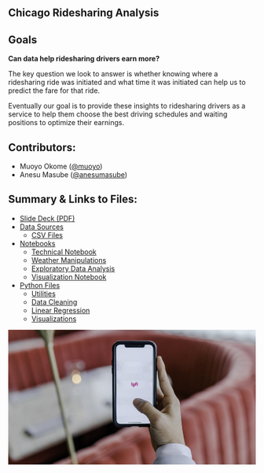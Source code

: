 ## Chicago Ridesharing Analysis
 

## Goals
**Can data help ridesharing drivers earn more?**

The key question we look to answer is whether knowing where a ridesharing ride was initiated and what time it was initiated can help us to predict the fare for that ride.

Eventually our goal is to provide these insights to ridesharing drivers as a service to help them choose the best driving schedules and waiting positions to optimize their earnings.


## Contributors:
 - Muoyo Okome ([@muoyo](https://github.com/muoyo/))
 - Anesu Masube ([@anesumasube](https://github.com/anesumasube/))

## Summary & Links to Files:
- [Slide Deck (PDF)](presentation/rideshare.pdf)
- [Data Sources](data/sources.md)
    - [CSV Files](data/)
- [Notebooks](notebooks/)
    - [Technical Notebook](notebooks/rideshare.ipynb)
    - [Weather Manipulations](notebooks/weather.ipynb)
    - [Exploratory Data Analysis](notebooks/rideshare_EDA.ipynb)
    - [Visualization Notebook](notebooks/Final_Visualizations_and_EDA.ipynb)
- [Python Files](python_files/)
    - [Utilities](python_files/utils.py)
    - [Data Cleaning](python_files/data_cleaning.py)
    - [Linear Regression](python_files/regression.py)
    - [Visualizations](python_files/visualizations.py)

<p><img src='images/rideshare.jpeg'>